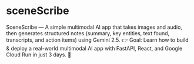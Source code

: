 # sceneScribe
SceneScribe — A simple multimodal AI app that takes images and audio, then generates structured notes (summary, key entities, text found, transcripts, and action items) using Gemini 2.5. 👉 Goal: Learn how to build &amp; deploy a real-world multimodal AI app with FastAPI, React, and Google Cloud Run in just 3 days. 🚀
